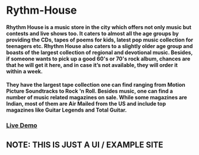 # Rythm-House
#### Rhythm House is a music store in the city which offers not only music but contests and live shows too. It caters to almost all the age groups by providing the CDs, tapes of poems for kids, latest pop music collection for teenagers etc. Rhythm House also caters to a slightly older age group and boasts of the largest collection of regional and devotional music. Besides, if someone wants to pick up a good 60's or 70's rock album, chances are that he will get it here, and in case it’s not available, they will order it within a week.

#### They have the largest tape collection one can find ranging from Motion Picture Soundtracks to Rock 'n Roll. Besides music, one can find a number of music related magazines on sale. While some magazines are Indian, most of them are Air Mailed from the US and include top magazines like Guitar Legends and Total Guitar. 

### [Live Demo](https://touseef75.github.io/Rythm-House-master/)

## NOTE: THIS IS JUST A UI / EXAMPLE SITE
